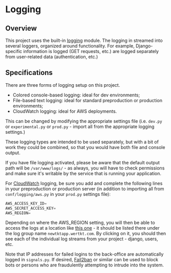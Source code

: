 # Logging

## Overview

This project uses the built-in [logging](https://docs.python.org/3/library/logging.html) module. The logging in streamed into several loggers, organized around functionality. For example, Django-specific information is logged (GET requests, etc.) are logged separately from user-related data (authentication, etc.)

## Specifications

There are three forms of logging setup on this project.

* Colored console-based logging: ideal for dev environments;
* File-based text logging: ideal for standard preproduction or production environments;
* CloudWatch logging: ideal for AWS deployments.

This can be changed by modifying the appropriate settings file (i.e. `dev.py` or `experimental.py` or `prod.py` - import all from the appropriate logging settings.)

These logging types are intended to be used separately, but with a bit of work they could be combined, so that you would have both file and console output.

If you have file logging activated, please be aware that the default output path will be `/var/www/logs/` - as always, you will have to check permissions and make sure it's writable by the service that is running your application.

For [CloudWatch](https://aws.amazon.com/cloudwatch/) logging, be sure you add and complete the following lines in your preproduction or production server (in addition to importing all from `conf/logging/aws.py` in your `prod.py` settings file):

```python
AWS_ACCESS_KEY_ID=
AWS_SECRET_ACCESS_KEY=
AWS_REGION=
```

Depending on where the AWS_REGION setting, you will then be able to access the logs at a location like [this one](https://eu-west-1.console.aws.amazon.com/cloudwatch/home?region=eu-west-1#logs:) - it should be listed there under the log group name `newtktapp.wertkt.com`. By clicking on it, you should then see each of the individual log streams from your project - django, users, etc.

Note that IP addresses for failed logins to the back-office are automatically logged in `signals.py`. If desired, [Fail2ban](https://www.fail2ban.org/wiki/index.php/Main_Page) or similar can be used to block bots or persons who are fraudulently attempting to intrude into the system.
